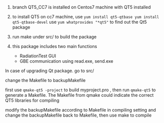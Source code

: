 1. branch QT5_CC7 is installed on Centos7 machine with QT5 installed
2. to install QT5 on cc7 machine, use
  `
   yum install qt5-qtbase
   yum install qt5-qtbase-devel
  `
  use `yum whatprovides "*qt5"` to find out the Qt5 package

3. run make under src/ to build the package

4. this package includes two main functions
   - RadiationTest GUI
   - GBE communication using read.exe, send.exe

In case of upgrading Qt package. go to src/ 

   change the Makefile to backupMakefile

   first use `qmake-qt5 -project` to build myproject.pro , then run `qmake-qt5` to generate a Makefile.  The Makefile from qmake could indicate the correct QT5 libraries for compiling

   modify the backupMakefile according to Makefile in compiling setting and change the backupMakefile back to Makefile, then use make to compile
